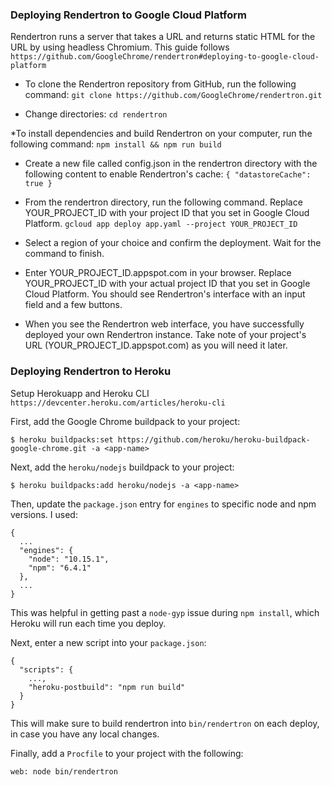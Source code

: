 ###  Deploying Rendertron to Google Cloud Platform

Rendertron runs a server that takes a URL and returns static HTML for the URL by using headless Chromium. This guide follows
`https://github.com/GoogleChrome/rendertron#deploying-to-google-cloud-platform`

* To clone the Rendertron repository from GitHub, run the following command:
`git clone https://github.com/GoogleChrome/rendertron.git`

* Change directories:
`cd rendertron`

*To install dependencies and build Rendertron on your computer, run the following command:
`npm install && npm run build`

* Create a new file called config.json in the rendertron directory with the following content to enable Rendertron's cache:
`{ "datastoreCache": true }`

* From the rendertron directory, run the following command. Replace YOUR_PROJECT_ID with your project ID that you set in Google Cloud Platform.
`gcloud app deploy app.yaml --project YOUR_PROJECT_ID`

* Select a region of your choice and confirm the deployment. Wait for the command to finish.

* Enter YOUR_PROJECT_ID.appspot.com in your browser. Replace YOUR_PROJECT_ID with your actual project ID that you set in Google Cloud Platform. You should see Rendertron's interface with an input field and a few buttons.

* When you see the Rendertron web interface, you have successfully deployed your own Rendertron instance. Take note of your project's URL (YOUR_PROJECT_ID.appspot.com) as you will need it later.


###  Deploying Rendertron to Heroku

Setup Herokuapp and Heroku CLI
`https://devcenter.heroku.com/articles/heroku-cli`

First, add the Google Chrome buildpack to your project:

```
$ heroku buildpacks:set https://github.com/heroku/heroku-buildpack-google-chrome.git -a <app-name>
```

Next, add the `heroku/nodejs` buildpack to your project:

```
$ heroku buildpacks:add heroku/nodejs -a <app-name>
```

Then, update the `package.json` entry for `engines` to specific node and npm versions. I used:

```
{
  ...
  "engines": {
    "node": "10.15.1",
    "npm": "6.4.1"
  },
  ...
}
```

This was helpful in getting past a `node-gyp` issue during `npm install`, which Heroku will run each time you deploy.

Next, enter a new script into your `package.json`:

```
{
  "scripts": {
    ...,
    "heroku-postbuild": "npm run build"
  }
}
```

This will make sure to build rendertron into `bin/rendertron` on each deploy, in case you have any local changes.

Finally, add a `Procfile` to your project with the following:

```
web: node bin/rendertron
```






